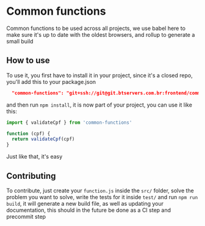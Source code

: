 # Common functions

Common functions to be used across all projects, we use babel here to make sure it's up to date with the oldest browsers, and rollup to generate a small build

## How to use

To use it, you first have to install it in your project, since it's a closed repo, you'll add this to your package.json

```json
  "common-functions": "git+ssh://git@git.btservers.com.br:frontend/common-functions.git"
```

and then run `npm install`, it is now part of your project, you can use it like this:

```js
import { validateCpf } from 'common-functions'

function (cpf) {
  return validateCpf(cpf)
}
```

Just like that, it's easy

## Contributing

To contribute, just create your `function.js` inside the `src/` folder, solve the problem you want to solve, write the tests for it inside `test/` and run `npm run build`, it will generate a new build file, as well as updating your documentation, this should in the future be done as a CI step and precommit step
